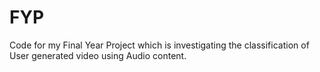 # FYP
Code for my Final Year Project which is investigating the classification of User generated video using Audio content.
